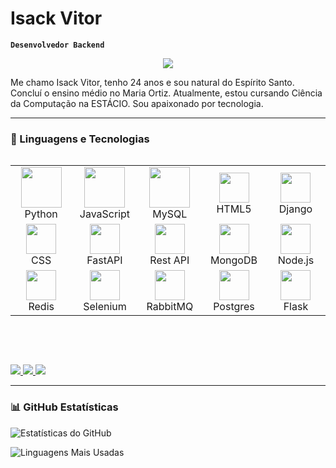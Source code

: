 # Isack Vitor

**`Desenvolvedor Backend`**

<div align="center">
  <img src="https://raw.githubusercontent.com/Isaac-Foster/Isaac-Foster/output/profile-3d-contrib/profile-dark.svg" />
</div>

Me chamo Isack Vitor, tenho 24 anos e sou natural do Espírito Santo. Concluí o ensino médio no Maria Ortiz. Atualmente, estou cursando Ciência da Computação na ESTÁCIO. Sou apaixonado por tecnologia.

---

### 🤖 Linguagens e Tecnologias

<div style="display: flex; align-items: flex-start; justify-content:flex-start" >
<table>
  <tr>
    <td align="center" width="96">
      <img src="https://techstack-generator.vercel.app/python-icon.svg" width="65" height="65" />
      <br>Python
    </td>
    <td align="center" width="96">
      <img src="https://techstack-generator.vercel.app/js-icon.svg" width="65" height="65" />
      <br>JavaScript
    </td>
    <td align="center" width="96">
      <img src="https://techstack-generator.vercel.app/mysql-icon.svg" width="65" height="65" />
      <br>MySQL
    </td>
    <td align="center" width="96">
      <img src="https://skillicons.dev/icons?i=html" width="48" height="48" />
      <br>HTML5
    </td>
    <td align="center" width="96">
      <img src="https://skillicons.dev/icons?i=django" width="48" height="48" />
      <br>Django
    </td>
  </tr>
  <tr>
    <td align="center" width="96">
      <img src="https://skillicons.dev/icons?i=css" width="48" height="48" />
      <br>CSS
    </td>
    <td align="center" width="96">
      <img src="https://skillicons.dev/icons?i=fastapi" width="48" height="48" />
      <br>FastAPI
    </td>
    <td align="center" width="96">
      <img src="https://techstack-generator.vercel.app/restapi-icon.svg" width="48" height="48" />
      <br>Rest API
    </td>
    <td align="center" width="96">
      <img src="https://skillicons.dev/icons?i=mongodb" width="48" height="48" />
      <br>MongoDB
    </td>
    <td align="center" width="96">
      <img src="https://skillicons.dev/icons?i=nodejs" width="48" height="48" />
      <br>Node.js
    </td>
  </tr>
  <tr>
    <td align="center" width="96">
      <img src="https://skillicons.dev/icons?i=redis" width="48" height="48" />
      <br>Redis
    </td>
    <td align="center" width="96">
      <img src="https://skillicons.dev/icons?i=selenium" width="48" height="48" />
      <br>Selenium
    </td>
    <td align="center" width="96">
      <img src="https://skillicons.dev/icons?i=rabbitmq" width="48" height="48" />
      <br>RabbitMQ
    </td>
    <td align="center" width="96">
      <img src="https://skillicons.dev/icons?i=postgres" width="48" height="48" />
      <br>Postgres
    </td>
    <td align="center" width="96">
      <img src="https://skillicons.dev/icons?i=flask" width="48" height="48" />
      <br>Flask
    </td>
  </tr>
</table>
</div>

<br><br>

<div>
  <a href="https://t.me/lzaacFoster" target="_blank">
    <img src="https://img.icons8.com/?size=100&id=UIL5ogsYIbpU&format=png&color=000000" />
  </a>
  <a href="mailto:isack.foster.ofc@gmail.com">
    <img src="https://img.icons8.com/?size=100&id=EgRndDDLh8kS&format=png&color=000000" />
  </a>
  <a href="https://www.linkedin.com/in/isack-foster/" target="_blank">
    <img src="https://img.icons8.com/?size=100&id=60ZV_wYC0BM2&format=png&color=000000" />
  </a>
</div>

---

### 📊 GitHub Estatísticas

![Estatísticas do GitHub](https://github-readme-stats.vercel.app/api?username=Isaac-Foster&theme=gruvbox&bg_color=000000&title_color=9A5CB6&text_color=57A0D3&icon_color=9A5CB6&hide_border=true&include_all_commits=true&count_private=false)

![Linguagens Mais Usadas](https://github-readme-stats.vercel.app/api/top-langs/?username=Isaac-Foster&theme=gruvbox&bg_color=000000&title_color=9A5CB6&text_color=57A0D3&hide_border=true&layout=compact&exclude_repo=html,css)
